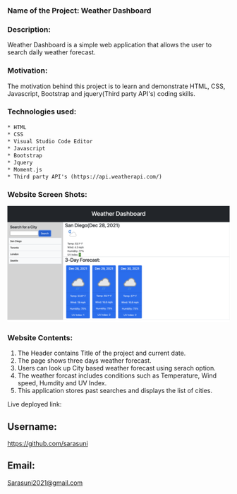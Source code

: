 
### Name of the Project: Weather Dashboard ###

### Description: ###
Weather Dashboard is a simple web application that allows the user to search daily weather forecast.

### Motivation: ###
The motivation behind this project is to learn and demonstrate HTML, CSS, Javascript, Bootstrap and jquery(Third party API's) coding skills.

### Technologies used: ###
    * HTML
    * CSS
    * Visual Studio Code Editor
    * Javascript
    * Bootstrap
    * Jquery
    * Moment.js
    * Third party API's (https://api.weatherapi.com/)
    
### Website Screen Shots: ###
![image](./screenshots/screenshot-1.png)


### Website Contents: ###

1. The Header contains Title of the project and current date.
2. The page shows three days weather forecast.
3. Users can look up City based weather forecast using serach option.
4. The weather forcast includes conditions such as Temperature, Wind speed, Humdity and UV Index.
5. This application stores past searches and displays the list of cities.

Live deployed link:

## Username:

https://github.com/sarasuni

## Email:

Sarasuni2021@gmail.com
